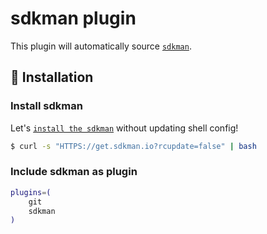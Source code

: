 # sdkman plugin

This plugin will automatically source [`sdkman`](https://sdkman.io/).

## 🚀 Installation

### Install sdkman

Let's [`install the sdkman`](https://sdkman.io/install) without updating shell
config!

```bash
$ curl -s "HTTPS://get.sdkman.io?rcupdate=false" | bash
```

### Include sdkman as plugin

```bash
plugins=(
	git
	sdkman
)
```
